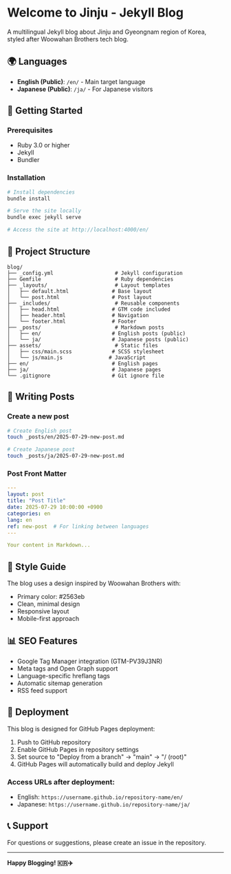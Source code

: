 # Welcome to Jinju - Jekyll Blog

A multilingual Jekyll blog about Jinju and Gyeongnam region of Korea, styled after Woowahan Brothers tech blog.

## 🌍 Languages

- **English (Public)**: `/en/` - Main target language
- **Japanese (Public)**: `/ja/` - For Japanese visitors

## 🚀 Getting Started

### Prerequisites

- Ruby 3.0 or higher
- Jekyll
- Bundler

### Installation

```bash
# Install dependencies
bundle install

# Serve the site locally
bundle exec jekyll serve

# Access the site at http://localhost:4000/en/
```

## 📁 Project Structure

```
blog/
├── _config.yml                    # Jekyll configuration
├── Gemfile                        # Ruby dependencies
├── _layouts/                      # Layout templates
│   ├── default.html              # Base layout
│   └── post.html                 # Post layout
├── _includes/                     # Reusable components
│   ├── head.html                 # GTM code included
│   ├── header.html               # Navigation
│   └── footer.html               # Footer
├── _posts/                        # Markdown posts
│   ├── en/                       # English posts (public)
│   └── ja/                       # Japanese posts (public)
├── assets/                        # Static files
│   ├── css/main.scss             # SCSS stylesheet
│   └── js/main.js               # JavaScript
├── en/                           # English pages
├── ja/                           # Japanese pages
└── .gitignore                    # Git ignore file
```

## 📝 Writing Posts

### Create a new post

```bash
# Create English post
touch _posts/en/2025-07-29-new-post.md

# Create Japanese post
touch _posts/ja/2025-07-29-new-post.md
```

### Post Front Matter

```yaml
---
layout: post
title: "Post Title"
date: 2025-07-29 10:00:00 +0900
categories: en
lang: en
ref: new-post  # For linking between languages
---

Your content in Markdown...
```

## 🎨 Style Guide

The blog uses a design inspired by Woowahan Brothers with:
- Primary color: #2563eb
- Clean, minimal design
- Responsive layout
- Mobile-first approach

## 📊 SEO Features

- Google Tag Manager integration (GTM-PV39J3NR)
- Meta tags and Open Graph support
- Language-specific hreflang tags
- Automatic sitemap generation
- RSS feed support

## 🚀 Deployment

This blog is designed for GitHub Pages deployment:

1. Push to GitHub repository
2. Enable GitHub Pages in repository settings
3. Set source to "Deploy from a branch" → "main" → "/ (root)"
4. GitHub Pages will automatically build and deploy Jekyll

### Access URLs after deployment:
- English: `https://username.github.io/repository-name/en/`
- Japanese: `https://username.github.io/repository-name/ja/`

## 📞 Support

For questions or suggestions, please create an issue in the repository.

---

**Happy Blogging! 🇰🇷✈️**